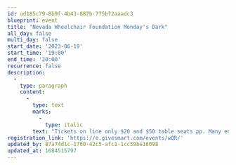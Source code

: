 ```yaml
---
id: ad185c79-8b9f-4b43-887b-775b72aaadc3
blueprint: event
title: "Nevada Wheelchair Foundation Monday's Dark"
all_day: false
multi_day: false
start_date: '2023-06-19'
start_time: '19:00'
end_time: '20:00'
recurrence: false
description:
  -
    type: paragraph
    content:
      -
        type: text
        marks:
          -
            type: italic
        text: "Tickets on line only $20 and $50 table seats pp. Many entertainers giving tribute to David Bowie.\_ Raffle items needed please get hold of John Williams at 702-900-3362"
registration_link: 'https://e.givesmart.com/events/wQR/'
updated_by: 87a74d1c-1760-42c5-afc1-1cc59be16098
updated_at: 1684515797
---
```

